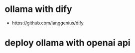 # ollama with dify

- https://github.com/langgenius/dify

# deploy ollama with openai api

```bash




```